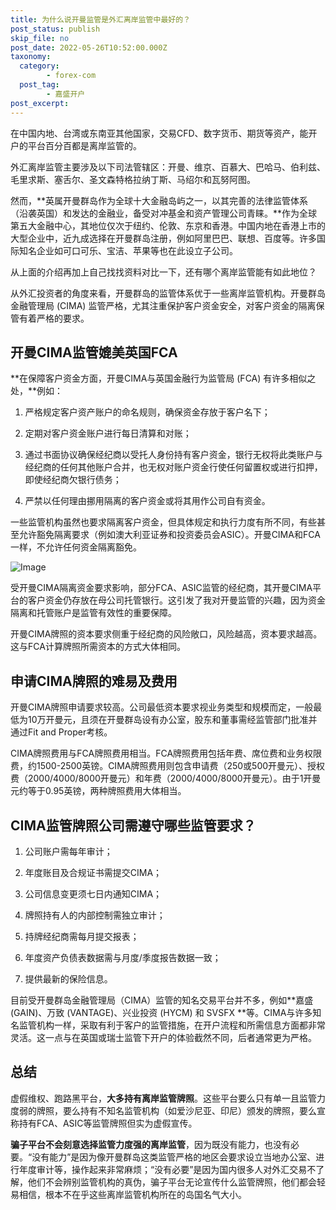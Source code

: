 ```yaml
---
title: 为什么说开曼监管是外汇离岸监管中最好的？
post_status: publish
skip_file: no
post_date: 2022-05-26T10:52:00.000Z
taxonomy:
  category:
        - forex-com
  post_tag:
        - 嘉盛开户
post_excerpt: 
---
```

在中国内地、台湾或东南亚其他国家，交易CFD、数字货币、期货等资产，能开户的平台百分百都是离岸监管的。

外汇离岸监管主要涉及以下司法管辖区：开曼、维京、百慕大、巴哈马、伯利兹、毛里求斯、塞舌尔、圣文森特格拉纳丁斯、马绍尔和瓦努阿图。

然而，**英属开曼群岛作为全球十大金融岛屿之一，以其完善的法律监管体系（沿袭英国）和发达的金融业，备受对冲基金和资产管理公司青睐。**作为全球第五大金融中心，其地位仅次于纽约、伦敦、东京和香港。中国内地在香港上市的大型企业中，近九成选择在开曼群岛注册，例如阿里巴巴、联想、百度等。许多国际知名企业如可口可乐、宝洁、苹果等也在此设立子公司。

从上面的介绍再加上自己找找资料对比一下，还有哪个离岸监管能有如此地位？

从外汇投资者的角度来看，开曼群岛的监管体系优于一些离岸监管机构。开曼群岛金融管理局 (CIMA) 监管严格，尤其注重保护客户资金安全，对客户资金的隔离保管有着严格的要求。

## 开曼CIMA监管媲美英国FCA

**在保障客户资金方面，开曼CIMA与英国金融行为监管局 (FCA) 有许多相似之处，**例如：

1. 严格规定客户资产账户的命名规则，确保资金存放于客户名下；

1. 定期对客户资金账户进行每日清算和对账；

1. 通过书面协议确保经纪商以受托人身份持有客户资金，银行无权将此类账户与经纪商的任何其他账户合并，也无权对账户资金行使任何留置权或进行扣押，即使经纪商欠银行债务；

1. 严禁以任何理由挪用隔离的客户资金或将其用作公司自有资金。

一些监管机构虽然也要求隔离客户资金，但具体规定和执行力度有所不同，有些甚至允许豁免隔离要求（例如澳大利亚证券和投资委员会ASIC）。开曼CIMA和FCA一样，不允许任何资金隔离豁免。

![Image](https://prod-files-secure.s3.us-west-2.amazonaws.com/39ed1227-6d7d-4570-be36-9ccd4a2c4241/bd849744-3fcb-4a37-8312-357962c8f065/image.png?X-Amz-Algorithm=AWS4-HMAC-SHA256&X-Amz-Content-Sha256=UNSIGNED-PAYLOAD&X-Amz-Credential=ASIAZI2LB4667F3YHVFD%2F20250507%2Fus-west-2%2Fs3%2Faws4_request&X-Amz-Date=20250507T161346Z&X-Amz-Expires=3600&X-Amz-Security-Token=IQoJb3JpZ2luX2VjELj%2F%2F%2F%2F%2F%2F%2F%2F%2F%2FwEaCXVzLXdlc3QtMiJHMEUCIQCdhYFAIl%2FzczkpuoQK10ORcDP2%2Be%2FJkAoImPg0ddN%2FxAIgUiub303P%2FiRcW3Yanu2%2FjK74CUnREctNoXiyYzumk%2BEq%2FwMIYRAAGgw2Mzc0MjMxODM4MDUiDHk1KnMTbRu4Ncr%2BfircA2eAeVtdytLJNJDf6K%2FqYD0WP5eID6El8vPG8pb9CGzsBUDELdnqy4No5xTB8DRqwYvHSXIBBcjiNSdDh%2BOGSBgEnLN1PxK%2BoLIwiDJEB%2F6byolNUJPM9ucaNvoX8cbIZy3DdDGkTnibKSEIyQAsRweVPODJHU9kPkjkPEs1RTRIsv550qvr9a%2FL6ZsGWyfO2MkYusxGjBFim%2F0nfIncnmbOwP6%2Blx8E3fmJPHcexYY%2FrfAw%2FOBEdmIDiptC94j3VP9G7JV4aSVf%2BE%2Ff7IipzrHNHOcm3hXYe8OHrrgcwNFlUKaWk7sINfiQKHUB7ornoscZ%2B%2FSUCGoholTuNY4zVqpJfVsL6X40amtP3GJytqF0vzG160enWaa5oMgn2wBR0GtHP6CvSRIbqUeQS9eDvc9g094HVCvgh3vTEo1Y8XVQAG5Rx2CgUOwZyjWmAdRBwSaMjQ%2BGyjQExEJ%2FZtP%2Fywp291OR5P4zEreKNnCpedPC896QCMULrdUAo%2BzGB6%2Fmls5izwYNI8v%2B7a%2BaLCZbS0TrJO4Yom8d2Kmx05YSEbzQXl6N4SG9rA7%2F8q6BxZx9MGJW1yMYx3kimswz10J364XeuuLoGH7pW9hrTh5sCsqPYWJJch9WWWPGUcmUMN%2BA7sAGOqUBfShecwqIoFb%2BpKoqWTCjUsblon0IWitgRucnNpwEjlZFhjjZAYOlba01HQn4T7iMW%2BMPr%2B5rnYetbegPPi%2B%2FWUmSAhn5utqUp%2FaupXq6lrRlzLbAci8JDN0Lu7%2BTEYtCdpj0GtJLM3Ks4llXsvyo%2B9XeqKi9Zbyrjb8LOuyfV18Ph2rYGTnd5ex9okatDYWeUk4jd%2BruPDiuQu6CUq9zuvC1%2B9wn&X-Amz-Signature=97a3206e793d4ac26c4697666b2de610c616f3ed3fb4ca96bf039089c580a7f5&X-Amz-SignedHeaders=host&x-id=GetObject)

受开曼CIMA隔离资金要求影响，部分FCA、ASIC监管的经纪商，其开曼CIMA平台的客户资金仍存放在母公司托管银行。这引发了我对开曼监管的兴趣，因为资金隔离和托管账户是监管有效性的重要保障。

开曼CIMA牌照的资本要求侧重于经纪商的风险敞口，风险越高，资本要求越高。这与FCA计算牌照所需资本的方式大体相同。

## **申请CIMA牌照的难易及费用**

开曼CIMA牌照申请要求较高。公司最低资本要求视业务类型和规模而定，一般最低为10万开曼元，且须在开曼群岛设有办公室，股东和董事需经监管部门批准并通过Fit and Proper考核。

CIMA牌照费用与FCA牌照费用相当。FCA牌照费用包括年费、席位费和业务权限费，约1500-2500英镑。CIMA牌照费用则包含申请费（250或500开曼元）、授权费（2000/4000/8000开曼元）和年费（2000/4000/8000开曼元）。由于1开曼元约等于0.95英镑，两种牌照费用大体相当。

## CIMA监管牌照公司需遵守哪些监管要求？

1. 公司账户需每年审计；

1. 年度账目及合规证书需提交CIMA；

1. 公司信息变更须七日内通知CIMA；

1. 牌照持有人的内部控制需独立审计；

1. 持牌经纪商需每月提交报表；

1. 年度资产负债表数据需与月度/季度报告数据一致；

1. 提供最新的保险信息。

目前受开曼群岛金融管理局（CIMA）监管的知名交易平台并不多，例如**嘉盛 (GAIN)、万致 (VANTAGE)、兴业投资 (HYCM) 和 SVSFX **等。CIMA与许多知名监管机构一样，采取有利于客户的监管措施，在开户流程和所需信息方面都非常灵活。这一点与在英国或瑞士监管下开户的体验截然不同，后者通常更为严格。

## 总结

虚假维权、跑路黑平台，**大多持有离岸监管牌照**。这些平台要么只有单一且监管力度弱的牌照，要么持有不知名监管机构（如爱沙尼亚、印尼）颁发的牌照，要么宣称持有FCA、ASIC等监管牌照但实为虚假宣传。

**骗子平台不会刻意选择监管力度强的离岸监管**，因为既没有能力，也没有必要。“没有能力”是因为像开曼群岛这类监管严格的地区会要求设立当地办公室、进行年度审计等，操作起来非常麻烦；“没有必要”是因为国内很多人对外汇交易不了解，他们不会辨别监管机构的真伪，骗子平台无论宣传什么监管牌照，他们都会轻易相信，根本不在乎这些离岸监管机构所在的岛国名气大小。